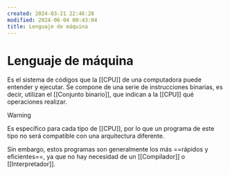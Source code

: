 ```yaml
---
created: 2024-03-21 22:46:28
modified: 2024-06-04 00:43:04
title: Lenguaje de máquina
---
```


# Lenguaje de máquina

Es el sistema de códigos que la [[CPU]] de una computadora puede entender y ejecutar. Se compone de una serie de instrucciones binarias, es decir, utilizan el [[Conjunto binario]], que indican a la [[CPU]] qué operaciones realizar.

> [!warning]
> Es específico para cada tipo de [[CPU]], por lo que un programa de este tipo no será compatible con una arquitectura diferente.

Sin embargo, estos programas son generalmente los más ==rápidos y eficientes==, ya que no hay necesidad de un [[Compilador]] o [[Interpretador]].
